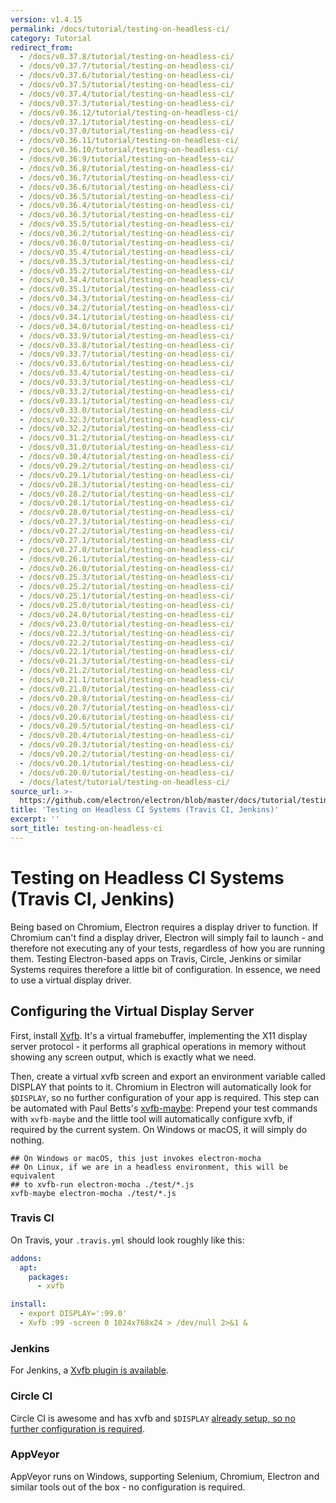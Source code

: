```yaml
---
version: v1.4.15
permalink: /docs/tutorial/testing-on-headless-ci/
category: Tutorial
redirect_from:
  - /docs/v0.37.8/tutorial/testing-on-headless-ci/
  - /docs/v0.37.7/tutorial/testing-on-headless-ci/
  - /docs/v0.37.6/tutorial/testing-on-headless-ci/
  - /docs/v0.37.5/tutorial/testing-on-headless-ci/
  - /docs/v0.37.4/tutorial/testing-on-headless-ci/
  - /docs/v0.37.3/tutorial/testing-on-headless-ci/
  - /docs/v0.36.12/tutorial/testing-on-headless-ci/
  - /docs/v0.37.1/tutorial/testing-on-headless-ci/
  - /docs/v0.37.0/tutorial/testing-on-headless-ci/
  - /docs/v0.36.11/tutorial/testing-on-headless-ci/
  - /docs/v0.36.10/tutorial/testing-on-headless-ci/
  - /docs/v0.36.9/tutorial/testing-on-headless-ci/
  - /docs/v0.36.8/tutorial/testing-on-headless-ci/
  - /docs/v0.36.7/tutorial/testing-on-headless-ci/
  - /docs/v0.36.6/tutorial/testing-on-headless-ci/
  - /docs/v0.36.5/tutorial/testing-on-headless-ci/
  - /docs/v0.36.4/tutorial/testing-on-headless-ci/
  - /docs/v0.36.3/tutorial/testing-on-headless-ci/
  - /docs/v0.35.5/tutorial/testing-on-headless-ci/
  - /docs/v0.36.2/tutorial/testing-on-headless-ci/
  - /docs/v0.36.0/tutorial/testing-on-headless-ci/
  - /docs/v0.35.4/tutorial/testing-on-headless-ci/
  - /docs/v0.35.3/tutorial/testing-on-headless-ci/
  - /docs/v0.35.2/tutorial/testing-on-headless-ci/
  - /docs/v0.34.4/tutorial/testing-on-headless-ci/
  - /docs/v0.35.1/tutorial/testing-on-headless-ci/
  - /docs/v0.34.3/tutorial/testing-on-headless-ci/
  - /docs/v0.34.2/tutorial/testing-on-headless-ci/
  - /docs/v0.34.1/tutorial/testing-on-headless-ci/
  - /docs/v0.34.0/tutorial/testing-on-headless-ci/
  - /docs/v0.33.9/tutorial/testing-on-headless-ci/
  - /docs/v0.33.8/tutorial/testing-on-headless-ci/
  - /docs/v0.33.7/tutorial/testing-on-headless-ci/
  - /docs/v0.33.6/tutorial/testing-on-headless-ci/
  - /docs/v0.33.4/tutorial/testing-on-headless-ci/
  - /docs/v0.33.3/tutorial/testing-on-headless-ci/
  - /docs/v0.33.2/tutorial/testing-on-headless-ci/
  - /docs/v0.33.1/tutorial/testing-on-headless-ci/
  - /docs/v0.33.0/tutorial/testing-on-headless-ci/
  - /docs/v0.32.3/tutorial/testing-on-headless-ci/
  - /docs/v0.32.2/tutorial/testing-on-headless-ci/
  - /docs/v0.31.2/tutorial/testing-on-headless-ci/
  - /docs/v0.31.0/tutorial/testing-on-headless-ci/
  - /docs/v0.30.4/tutorial/testing-on-headless-ci/
  - /docs/v0.29.2/tutorial/testing-on-headless-ci/
  - /docs/v0.29.1/tutorial/testing-on-headless-ci/
  - /docs/v0.28.3/tutorial/testing-on-headless-ci/
  - /docs/v0.28.2/tutorial/testing-on-headless-ci/
  - /docs/v0.28.1/tutorial/testing-on-headless-ci/
  - /docs/v0.28.0/tutorial/testing-on-headless-ci/
  - /docs/v0.27.3/tutorial/testing-on-headless-ci/
  - /docs/v0.27.2/tutorial/testing-on-headless-ci/
  - /docs/v0.27.1/tutorial/testing-on-headless-ci/
  - /docs/v0.27.0/tutorial/testing-on-headless-ci/
  - /docs/v0.26.1/tutorial/testing-on-headless-ci/
  - /docs/v0.26.0/tutorial/testing-on-headless-ci/
  - /docs/v0.25.3/tutorial/testing-on-headless-ci/
  - /docs/v0.25.2/tutorial/testing-on-headless-ci/
  - /docs/v0.25.1/tutorial/testing-on-headless-ci/
  - /docs/v0.25.0/tutorial/testing-on-headless-ci/
  - /docs/v0.24.0/tutorial/testing-on-headless-ci/
  - /docs/v0.23.0/tutorial/testing-on-headless-ci/
  - /docs/v0.22.3/tutorial/testing-on-headless-ci/
  - /docs/v0.22.2/tutorial/testing-on-headless-ci/
  - /docs/v0.22.1/tutorial/testing-on-headless-ci/
  - /docs/v0.21.3/tutorial/testing-on-headless-ci/
  - /docs/v0.21.2/tutorial/testing-on-headless-ci/
  - /docs/v0.21.1/tutorial/testing-on-headless-ci/
  - /docs/v0.21.0/tutorial/testing-on-headless-ci/
  - /docs/v0.20.8/tutorial/testing-on-headless-ci/
  - /docs/v0.20.7/tutorial/testing-on-headless-ci/
  - /docs/v0.20.6/tutorial/testing-on-headless-ci/
  - /docs/v0.20.5/tutorial/testing-on-headless-ci/
  - /docs/v0.20.4/tutorial/testing-on-headless-ci/
  - /docs/v0.20.3/tutorial/testing-on-headless-ci/
  - /docs/v0.20.2/tutorial/testing-on-headless-ci/
  - /docs/v0.20.1/tutorial/testing-on-headless-ci/
  - /docs/v0.20.0/tutorial/testing-on-headless-ci/
  - /docs/latest/tutorial/testing-on-headless-ci/
source_url: >-
  https://github.com/electron/electron/blob/master/docs/tutorial/testing-on-headless-ci.md
title: 'Testing on Headless CI Systems (Travis CI, Jenkins)'
excerpt: ''
sort_title: testing-on-headless-ci
---
```

# Testing on Headless CI Systems (Travis CI, Jenkins)

Being based on Chromium, Electron requires a display driver to function. If Chromium can't find a display driver, Electron will simply fail to launch - and therefore not executing any of your tests, regardless of how you are running them. Testing Electron-based apps on Travis, Circle, Jenkins or similar Systems requires therefore a little bit of configuration. In essence, we need to use a virtual display driver.

## Configuring the Virtual Display Server

First, install [Xvfb](https://en.wikipedia.org/wiki/Xvfb). It's a virtual framebuffer, implementing the X11 display server protocol - it performs all graphical operations in memory without showing any screen output, which is exactly what we need.

Then, create a virtual xvfb screen and export an environment variable called DISPLAY that points to it. Chromium in Electron will automatically look for `$DISPLAY`, so no further configuration of your app is required. This step can be automated with Paul Betts's [xvfb-maybe](https://github.com/paulcbetts/xvfb-maybe): Prepend your test commands with `xvfb-maybe` and the little tool will automatically configure xvfb, if required by the current system. On Windows or macOS, it will simply do nothing.

```
## On Windows or macOS, this just invokes electron-mocha
## On Linux, if we are in a headless environment, this will be equivalent
## to xvfb-run electron-mocha ./test/*.js
xvfb-maybe electron-mocha ./test/*.js

```

### Travis CI

On Travis, your `.travis.yml` should look roughly like this:

```yml
addons:
  apt:
    packages:
      - xvfb

install:
  - export DISPLAY=':99.0'
  - Xvfb :99 -screen 0 1024x768x24 > /dev/null 2>&1 &
```

### Jenkins

For Jenkins, a [Xvfb plugin is available](https://wiki.jenkins-ci.org/display/JENKINS/Xvfb+Plugin).

### Circle CI

Circle CI is awesome and has xvfb and `$DISPLAY` [already setup, so no further configuration is required](https://circleci.com/docs/environment#browsers).

### AppVeyor

AppVeyor runs on Windows, supporting Selenium, Chromium, Electron and similar tools out of the box - no configuration is required.
